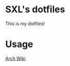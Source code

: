 # SXL's dotfiles
This is my dotfiles!

# Usage
[Arch Wiki](https://wiki.archlinux.org/title/Dotfiles)

